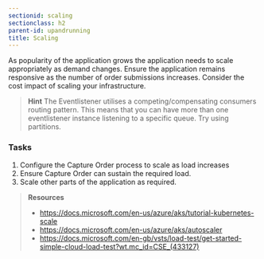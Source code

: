 ```yaml
---
sectionid: scaling
sectionclass: h2
parent-id: upandrunning
title: Scaling
---
```


As popularity of the application grows the application needs to scale appropriately as demand changes.
Ensure the application remains responsive as the number of order submissions increases. Consider the cost impact of scaling your infrastructure.

> **Hint** The Eventlistener utilises a competing/compensating consumers routing pattern. This means that you can have more than one eventlistener instance listening to a specific
queue. Try using partitions.

### Tasks

1. Configure the Capture Order process to scale as load increases
1. Ensure Capture Order can sustain the required load.
1. Scale other parts of the application as required.

> **Resources**
> * <https://docs.microsoft.com/en-us/azure/aks/tutorial-kubernetes-scale>
> * <https://docs.microsoft.com/en-us/azure/aks/autoscaler>
> * <https://docs.microsoft.com/en-gb/vsts/load-test/get-started-simple-cloud-load-test?wt.mc_id=CSE_(433127)>
